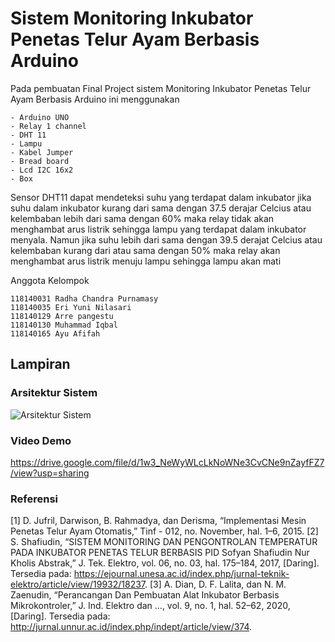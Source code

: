 # Sistem Monitoring Inkubator Penetas Telur Ayam Berbasis Arduino

Pada pembuatan Final Project sistem Monitoring Inkubator Penetas Telur Ayam Berbasis Arduino ini menggunakan 
```
- Arduino UNO
- Relay 1 channel
- DHT 11
- Lampu
- Kabel Jumper
- Bread board
- Lcd I2C 16x2 
- Box
```
Sensor DHT11 dapat mendeteksi suhu yang terdapat dalam inkubator jika suhu dalam inkubator kurang dari sama dengan 37.5 derajar Celcius atau kelembaban lebih dari sama dengan 60% maka relay tidak akan menghambat arus listrik sehingga lampu yang terdapat dalam inkubator menyala. Namun jika  suhu lebih dari sama dengan 39.5 derajat Celcius atau kelembaban kurang dari atau sama dengan 50% maka relay akan menghambat arus listrik menuju lampu sehingga lampu akan mati

Anggota Kelompok
```
118140031 Radha Chandra Purnamasy
118140035 Eri Yuni Nilasari
118140129 Arre pangestu
118140130 Muhammad Iqbal
118140165 Ayu Afifah
```

## Lampiran

### Arsitektur Sistem
![Arsitektur Sistem](https://user-images.githubusercontent.com/63690132/148169696-378f6897-a6a1-4e47-805a-648ad7b76e4e.jpeg)

### Video Demo
https://drive.google.com/file/d/1w3_NeWyWLcLkNoWNe3CvCNe9nZayfFZ7/view?usp=sharing

### Referensi
[1]	D. Jufril, Darwison, B. Rahmadya, dan Derisma, “Implementasi Mesin Penetas Telur Ayam Otomatis,” Tinf - 012, no. November, hal. 1–6, 2015.
[2]	S. Shafiudin, “SISTEM MONITORING DAN PENGONTROLAN TEMPERATUR PADA INKUBATOR PENETAS TELUR BERBASIS PID Sofyan Shafiudin Nur Kholis Abstrak,” J. Tek. Elektro, vol. 06, no. 03, hal. 175–184, 2017, [Daring]. Tersedia pada: https://ejournal.unesa.ac.id/index.php/jurnal-teknik-elektro/article/view/19932/18237.
[3]	A. Dian, D. F. Lalita, dan N. M. Zaenudin, “Perancangan Dan Pembuatan Alat Inkubator Berbasis Mikrokontroler,” J. Ind. Elektro dan …, vol. 9, no. 1, hal. 52–62, 2020, [Daring]. Tersedia pada: http://jurnal.unnur.ac.id/index.php/indept/article/view/374.

